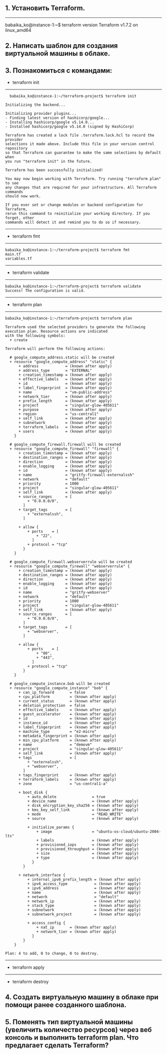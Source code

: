 ## 1. Установить Terraform.
---
  babaika_ko@instance-1:~$ terraform version
  Terraform v1.7.2
  on linux_amd64
## 2. Написать шаблон для создания виртуальной машины в облаке.
## 3. Познакомиться с командами:
- terraform init
---
      babaika_ko@instance-1:~/terraform-project$ terraform init
    
    Initializing the backend...
    
    Initializing provider plugins...
    - Finding latest version of hashicorp/google...
    - Installing hashicorp/google v5.14.0...
    - Installed hashicorp/google v5.14.0 (signed by HashiCorp)
    
    Terraform has created a lock file .terraform.lock.hcl to record the provider
    selections it made above. Include this file in your version control repository
    so that Terraform can guarantee to make the same selections by default when
    you run "terraform init" in the future.
    
    Terraform has been successfully initialized!
    
    You may now begin working with Terraform. Try running "terraform plan" to see
    any changes that are required for your infrastructure. All Terraform commands
    should now work.
    
    If you ever set or change modules or backend configuration for Terraform,
    rerun this command to reinitialize your working directory. If you forget, other
    commands will detect it and remind you to do so if necessary.
---
- terraform fmt
---
    babaika_ko@instance-1:~/terraform-project$ terraform fmt
    main.tf
    variables.tf
---
- terraform validate
---
    babaika_ko@instance-1:~/terraform-project$ terraform validate
    Success! The configuration is valid.
---
- terraform plan
---
    babaika_ko@instance-1:~/terraform-project$ terraform plan

    Terraform used the selected providers to generate the following execution plan. Resource actions are indicated
    with the following symbols:
      + create
    
    Terraform will perform the following actions:
    
      # google_compute_address.static will be created
      + resource "google_compute_address" "static" {
          + address            = (known after apply)
          + address_type       = "EXTERNAL"
          + creation_timestamp = (known after apply)
          + effective_labels   = (known after apply)
          + id                 = (known after apply)
          + label_fingerprint  = (known after apply)
          + name               = "vm-public-address"
          + network_tier       = (known after apply)
          + prefix_length      = (known after apply)
          + project            = "singular-glow-405611"
          + purpose            = (known after apply)
          + region             = "us-central1"
          + self_link          = (known after apply)
          + subnetwork         = (known after apply)
          + terraform_labels   = (known after apply)
          + users              = (known after apply)
        }
    
      # google_compute_firewall.firewall will be created
      + resource "google_compute_firewall" "firewall" {
          + creation_timestamp = (known after apply)
          + destination_ranges = (known after apply)
          + direction          = (known after apply)
          + enable_logging     = (known after apply)
          + id                 = (known after apply)
          + name               = "gritfy-firewall-externalssh"
          + network            = "default"
          + priority           = 1000
          + project            = "singular-glow-405611"
          + self_link          = (known after apply)
          + source_ranges      = [
              + "0.0.0.0/0",
            ]
          + target_tags        = [
              + "externalssh",
            ]
    
          + allow {
              + ports    = [
                  + "22",
                ]
              + protocol = "tcp"
            }
        }
    
      # google_compute_firewall.webserverrule will be created
      + resource "google_compute_firewall" "webserverrule" {
          + creation_timestamp = (known after apply)
          + destination_ranges = (known after apply)
          + direction          = (known after apply)
          + enable_logging     = (known after apply)
          + id                 = (known after apply)
          + name               = "gritfy-webserver"
          + network            = "default"
          + priority           = 1000
          + project            = "singular-glow-405611"
          + self_link          = (known after apply)
          + source_ranges      = [
              + "0.0.0.0/0",
            ]
          + target_tags        = [
              + "webserver",
            ]
    
          + allow {
              + ports    = [
                  + "80",
                  + "443",
                ]
              + protocol = "tcp"
            }
        }
    
      # google_compute_instance.bob will be created
      + resource "google_compute_instance" "bob" {
          + can_ip_forward       = false
          + cpu_platform         = (known after apply)
          + current_status       = (known after apply)
          + deletion_protection  = false
          + effective_labels     = (known after apply)
          + guest_accelerator    = (known after apply)
          + id                   = (known after apply)
          + instance_id          = (known after apply)
          + label_fingerprint    = (known after apply)
          + machine_type         = "e2-micro"
          + metadata_fingerprint = (known after apply)
          + min_cpu_platform     = (known after apply)
          + name                 = "demovm"
          + project              = "singular-glow-405611"
          + self_link            = (known after apply)
          + tags                 = [
              + "externalssh",
              + "webserver",
            ]
          + tags_fingerprint     = (known after apply)
          + terraform_labels     = (known after apply)
          + zone                 = "us-central1-a"
    
          + boot_disk {
              + auto_delete                = true
              + device_name                = (known after apply)
              + disk_encryption_key_sha256 = (known after apply)
              + kms_key_self_link          = (known after apply)
              + mode                       = "READ_WRITE"
              + source                     = (known after apply)
    
              + initialize_params {
                  + image                  = "ubuntu-os-cloud/ubuntu-2004-lts"
                  + labels                 = (known after apply)
                  + provisioned_iops       = (known after apply)
                  + provisioned_throughput = (known after apply)
                  + size                   = (known after apply)
                  + type                   = (known after apply)
                }
            }
    
          + network_interface {
              + internal_ipv6_prefix_length = (known after apply)
              + ipv6_access_type            = (known after apply)
              + ipv6_address                = (known after apply)
              + name                        = (known after apply)
              + network                     = "default"
              + network_ip                  = (known after apply)
              + stack_type                  = (known after apply)
              + subnetwork                  = (known after apply)
              + subnetwork_project          = (known after apply)
    
              + access_config {
                  + nat_ip       = (known after apply)
                  + network_tier = (known after apply)
                }
            }
        }
    
    Plan: 4 to add, 0 to change, 0 to destroy.
---
- terraform apply
---
    
- terraform destroy
## 4. Создать виртуальную машину в облаке при помощи ранее созданного шаблона.
## 5. Поменять тип виртуальной машины (увеличить количество ресурсов) через веб консоль и выполнить terraform plan. Что предлагает сделать Terraform?
